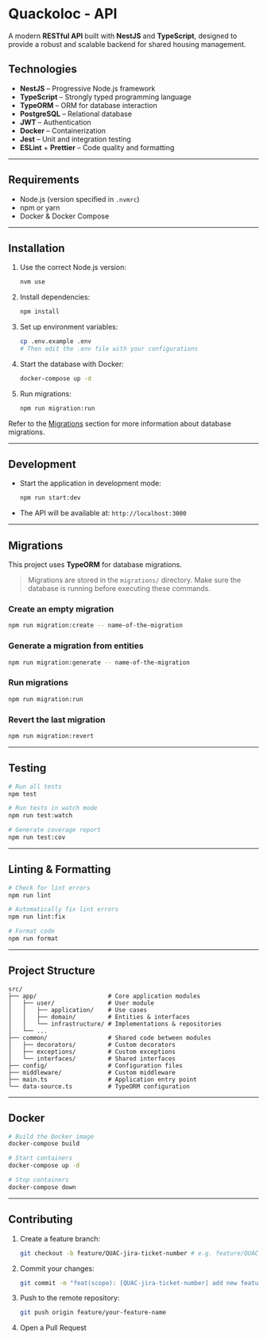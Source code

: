 # Quackoloc - API

A modern **RESTful API** built with **NestJS** and **TypeScript**, designed to provide a robust and scalable backend for
shared housing management.

## Technologies

* **NestJS** – Progressive Node.js framework
* **TypeScript** – Strongly typed programming language
* **TypeORM** – ORM for database interaction
* **PostgreSQL** – Relational database
* **JWT** – Authentication
* **Docker** – Containerization
* **Jest** – Unit and integration testing
* **ESLint** + **Prettier** – Code quality and formatting

---

## Requirements

* Node.js (version specified in `.nvmrc`)
* npm or yarn
* Docker & Docker Compose

---

## Installation

1. Use the correct Node.js version:

   ```bash
   nvm use
   ```

2. Install dependencies:

   ```bash
   npm install
   ```

3. Set up environment variables:

   ```bash
   cp .env.example .env
   # Then edit the .env file with your configurations
   ```

4. Start the database with Docker:

   ```bash
   docker-compose up -d
   ```

5. Run migrations:

    ```bash
    npm run migration:run
    ```

Refer to the [Migrations](#migrations) section for more information about database migrations.

---

## Development

* Start the application in development mode:

  ```bash
  npm run start:dev
  ```

* The API will be available at: `http://localhost:3000`

---

## Migrations

This project uses **TypeORM** for database migrations.

> Migrations are stored in the `migrations/` directory.
> Make sure the database is running before executing these commands.

### Create an empty migration

```bash
npm run migration:create -- name-of-the-migration
```

### Generate a migration from entities

```bash
npm run migration:generate -- name-of-the-migration
```

### Run migrations

```bash
npm run migration:run
```

### Revert the last migration

```bash
npm run migration:revert
```

---

## Testing

```bash
# Run all tests
npm test

# Run tests in watch mode
npm run test:watch

# Generate coverage report
npm run test:cov
```

---

## Linting & Formatting

```bash
# Check for lint errors
npm run lint

# Automatically fix lint errors
npm run lint:fix

# Format code
npm run format
```

---

## Project Structure

```
src/
├── app/                    # Core application modules
│   ├── user/               # User module
│   │   ├── application/    # Use cases
│   │   ├── domain/         # Entities & interfaces
│   │   └── infrastructure/ # Implementations & repositories
│   └── ...
├── common/                 # Shared code between modules
│   ├── decorators/         # Custom decorators
│   ├── exceptions/         # Custom exceptions
│   └── interfaces/         # Shared interfaces
├── config/                 # Configuration files
├── middleware/             # Custom middleware
├── main.ts                 # Application entry point
└── data-source.ts          # TypeORM configuration
```

---

## Docker

```bash
# Build the Docker image
docker-compose build

# Start containers
docker-compose up -d

# Stop containers
docker-compose down
```

---

## Contributing

1. Create a feature branch:

   ```bash
   git checkout -b feature/QUAC-jira-ticket-number # e.g. feature/QUAC-51
   ```

2. Commit your changes:

   ```bash
   git commit -m "feat(scope): [QUAC-jira-ticket-number] add new feature"
   ```

3. Push to the remote repository:

   ```bash
   git push origin feature/your-feature-name
   ```

4. Open a Pull Request
